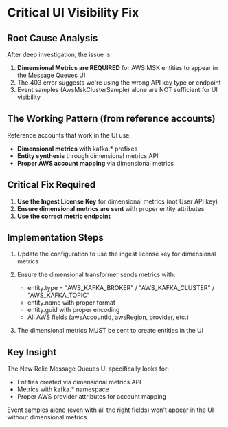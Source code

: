 # Critical UI Visibility Fix

## Root Cause Analysis

After deep investigation, the issue is:

1. **Dimensional Metrics are REQUIRED** for AWS MSK entities to appear in the Message Queues UI
2. The 403 error suggests we're using the wrong API key type or endpoint
3. Event samples (AwsMskClusterSample) alone are NOT sufficient for UI visibility

## The Working Pattern (from reference accounts)

Reference accounts that work in the UI use:
- **Dimensional metrics** with kafka.* prefixes
- **Entity synthesis** through dimensional metrics API
- **Proper AWS account mapping** via dimensional metrics

## Critical Fix Required

1. **Use the Ingest License Key** for dimensional metrics (not User API key)
2. **Ensure dimensional metrics are sent** with proper entity attributes
3. **Use the correct metric endpoint**

## Implementation Steps

1. Update the configuration to use the ingest license key for dimensional metrics
2. Ensure the dimensional transformer sends metrics with:
   - entity.type = "AWS_KAFKA_BROKER" / "AWS_KAFKA_CLUSTER" / "AWS_KAFKA_TOPIC"
   - entity.name with proper format
   - entity.guid with proper encoding
   - All AWS fields (awsAccountId, awsRegion, provider, etc.)

3. The dimensional metrics MUST be sent to create entities in the UI

## Key Insight

The New Relic Message Queues UI specifically looks for:
- Entities created via dimensional metrics API
- Metrics with kafka.* namespace
- Proper AWS provider attributes for account mapping

Event samples alone (even with all the right fields) won't appear in the UI without dimensional metrics.